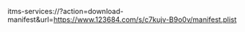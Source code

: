 itms-services://?action=download-manifest&url=https://www.123684.com/s/c7kujv-B9o0v/manifest.plist 
